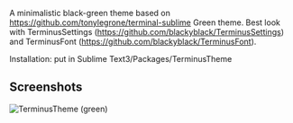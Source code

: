 A minimalistic black-green theme based on https://github.com/tonylegrone/terminal-sublime Green theme.
Best look with TerminusSettings (https://github.com/blackyblack/TerminusSettings) and TerminusFont (https://github.com/blackyblack/TerminusFont).

Installation: put in Sublime Text3/Packages/TerminusTheme

## Screenshots
![TerminusTheme (green)](https://raw.github.com/blackyblack/TerminusTheme/master/screen.png)